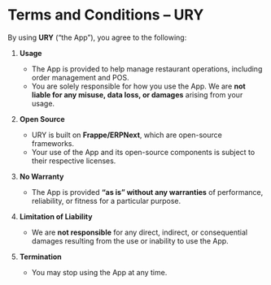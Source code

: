 # Terms and Conditions – URY

By using **URY** (“the App”), you agree to the following:

1. **Usage**

   * The App is provided to help manage restaurant operations, including order management and POS.
   * You are solely responsible for how you use the App. We are **not liable for any misuse, data loss, or damages** arising from your usage.

2. **Open Source**

   * URY is built on **Frappe/ERPNext**, which are open-source frameworks.
   * Your use of the App and its open-source components is subject to their respective licenses.

3. **No Warranty**

   * The App is provided **“as is” without any warranties** of performance, reliability, or fitness for a particular purpose.

4. **Limitation of Liability**

   * We are **not responsible** for any direct, indirect, or consequential damages resulting from the use or inability to use the App.

5. **Termination**

   * You may stop using the App at any time.
